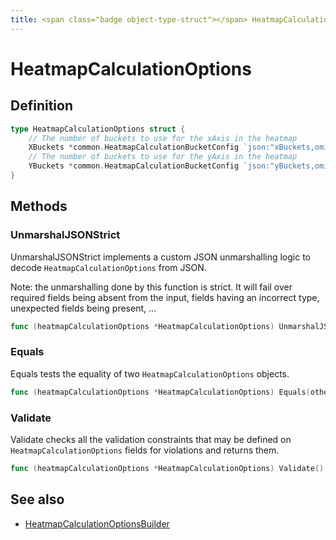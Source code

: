 ```yaml
---
title: <span class="badge object-type-struct"></span> HeatmapCalculationOptions
---
```

# <span class="badge object-type-struct"></span> HeatmapCalculationOptions

## Definition

```go
type HeatmapCalculationOptions struct {
    // The number of buckets to use for the xAxis in the heatmap
    XBuckets *common.HeatmapCalculationBucketConfig `json:"xBuckets,omitempty"`
    // The number of buckets to use for the yAxis in the heatmap
    YBuckets *common.HeatmapCalculationBucketConfig `json:"yBuckets,omitempty"`
}
```
## Methods

### <span class="badge object-method"></span> UnmarshalJSONStrict

UnmarshalJSONStrict implements a custom JSON unmarshalling logic to decode `HeatmapCalculationOptions` from JSON.

Note: the unmarshalling done by this function is strict. It will fail over required fields being absent from the input, fields having an incorrect type, unexpected fields being present, …

```go
func (heatmapCalculationOptions *HeatmapCalculationOptions) UnmarshalJSONStrict(raw []byte) error
```

### <span class="badge object-method"></span> Equals

Equals tests the equality of two `HeatmapCalculationOptions` objects.

```go
func (heatmapCalculationOptions *HeatmapCalculationOptions) Equals(other HeatmapCalculationOptions) bool
```

### <span class="badge object-method"></span> Validate

Validate checks all the validation constraints that may be defined on `HeatmapCalculationOptions` fields for violations and returns them.

```go
func (heatmapCalculationOptions *HeatmapCalculationOptions) Validate() error
```

## See also

 * <span class="badge builder"></span> [HeatmapCalculationOptionsBuilder](./builder-HeatmapCalculationOptionsBuilder.md)

